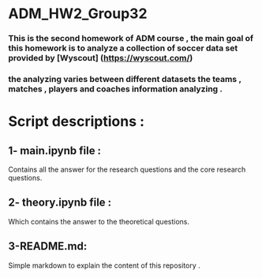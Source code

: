 # ADM_HW2_Group32

### This is the second homework of ADM course , the main goal of this homework is to analyze a collection of soccer data set provided by  [Wyscout] (https://wyscout.com/)  
### the analyzing varies between different datasets the teams , matches , players and coaches information analyzing .

# Script descriptions :

## 1- main.ipynb file :
Contains all the answer for the research questions and the core research questions.
## 2- theory.ipynb file :
Which contains the answer to the theoretical questions.
## 3-README.md:
Simple markdown to explain the content of this repository .
